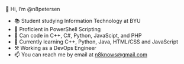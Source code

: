 👋 Hi, I’m @n8petersen
- 📚 Student studying Information Technology at BYU
- 📜 Proficient in PowerShell Scripting
- 🧠 Can code in C++, C#, Python, JavaScipt, and PHP
- 🌱 Currently learning C++, Python, Java, HTML/CSS and JavaScript
- ⚒️ Working as a DevOps Engineer
- 📫 You can reach me by email at n8knows@gmail.com
